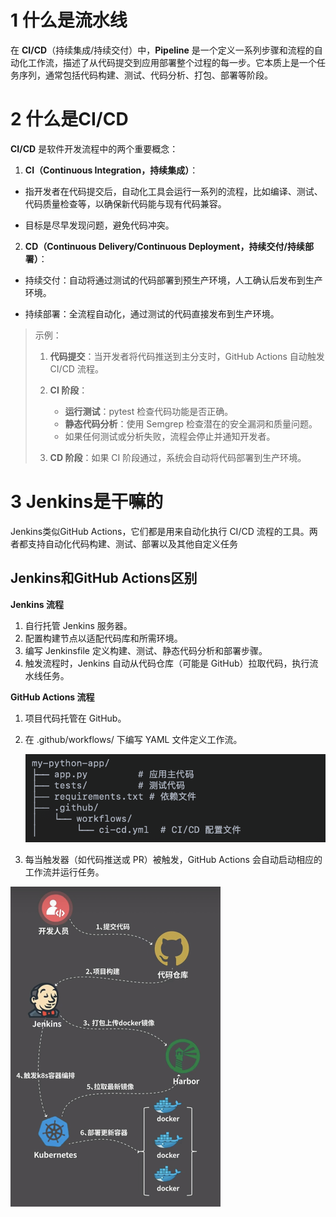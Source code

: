 # 1 什么是流水线

在 **CI/CD**（持续集成/持续交付）中，**Pipeline** 是一个定义一系列步骤和流程的自动化工作流，描述了从代码提交到应用部署整个过程的每一步。它本质上是一个任务序列，通常包括代码构建、测试、代码分析、打包、部署等阶段。

# 2 什么是CI/CD

**CI/CD** 是软件开发流程中的两个重要概念：

1. **CI（Continuous Integration，持续集成）**：

- 指开发者在代码提交后，自动化工具会运行一系列的流程，比如编译、测试、代码质量检查等，以确保新代码能与现有代码兼容。

- 目标是尽早发现问题，避免代码冲突。

2. **CD（Continuous Delivery/Continuous Deployment，持续交付/持续部署）**：

- 持续交付：自动将通过测试的代码部署到预生产环境，人工确认后发布到生产环境。

- 持续部署：全流程自动化，通过测试的代码直接发布到生产环境。



> 示例：
>
> 1. **代码提交**：当开发者将代码推送到主分支时，GitHub Actions 自动触发 CI/CD 流程。
>
> 2. **CI 阶段**：
>    - **运行测试**：pytest 检查代码功能是否正确。
>    - **静态代码分析**：使用 Semgrep 检查潜在的安全漏洞和质量问题。
>    - 如果任何测试或分析失败，流程会停止并通知开发者。
>
> 3. **CD 阶段**：如果 CI 阶段通过，系统会自动将代码部署到生产环境。



# 3 Jenkins是干嘛的

Jenkins类似GitHub Actions，它们都是用来自动化执行 CI/CD 流程的工具。两者都支持自动化代码构建、测试、部署以及其他自定义任务



## Jenkins和GitHub Actions区别

**Jenkins 流程**

1. 自行托管 Jenkins 服务器。
2. 配置构建节点以适配代码库和所需环境。
3. 编写 Jenkinsfile 定义构建、测试、静态代码分析和部署步骤。
4. 触发流程时，Jenkins 自动从代码仓库（可能是 GitHub）拉取代码，执行流水线任务。

**GitHub Actions 流程**

1. 项目代码托管在 GitHub。

2. 在 .github/workflows/ 下编写 YAML 文件定义工作流。

   ![image-20241205143348726](assets/image-20241205143348726.png)

3. 每当触发器（如代码推送或 PR）被触发，GitHub Actions 会自动启动相应的工作流并运行任务。

<img src="assets/IMG_1021.jpeg" alt="IMG_1021" style="zoom:50%;" />
